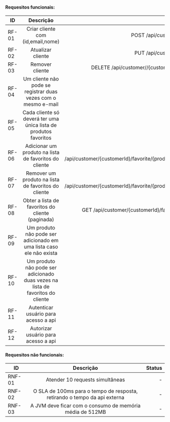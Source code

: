 
####  Requesitos funcionais:

|   ID    |     Descrição                                  |              API                |                         Status                            |                                           Teste                                           |
|---------|:----------------------------------------------:|--------------------------------:|----------------------------------------------------------:|------------------------------------------------------------------------------------------:|
|  RF-01  | Criar cliente com (id,email,nome)                                               |  POST /api/customer/                                      |  Atendido  | `CustomerITest.shouldCreateCustomer()`                                        |
|  RF-02  | Atualizar cliente                                                               |  PUT  /api/customer/                                      |  Atendido  | `CustomerITest.shouldUpdateCustomer()`                                        |
|  RF-03  | Remover cliente                                                                 |  DELETE  /api/customer//{customerId}/                     |  Atendido  | `CustomerITest.shouldRemovalCustomer()`                                       |
|  RF-04  | Um cliente não pode se registrar duas vezes com o mesmo e-mail                  |                                                           |  Atendido  | `CustomerITest.shouldDoNotCreateCustomerBecauseMailDuplicated()`              |
|  RF-05  | Cada cliente só deverá ter uma única lista de produtos favoritos                |                                                           |  Atendido  |                                                                               |
|  RF-06  | Adicionar um produto na lista de favoritos  do cliente                          |   POST /api/customer/{customerId}/favorite/{productId}/   |  Atendido  | `ProductFavoriteITest.shouldAddProductFavorite()`                             |
|  RF-07  | Remover um produto na lista de favoritos  do cliente                            |   POST /api/customer/{customerId}/favorite/{productId}/   |  Atendido  | `ProductFavoriteITest.shouldRemoveProductFavorite()`                          | 
|  RF-08  | Obter a lista de favoritos  do cliente (paginada)                               |   GET /api/customer/{customerId}/favorite/                |  Atendido  | `ProductFavoriteITest.shouldListFavorites()`                                  |
|  RF-09  | Um produto não pode ser adicionado em uma lista caso ele não exista             |                                                           |  Atendido  | `ProductFavoriteITest.shouldDoNotAddProductFavoriteBecauseNotExistsProduct()` |
|  RF-10  | Um produto não pode ser adicionado duas vezes na lista de favoritos do cliente  |                                                           |  Atendido  | `ProductFavoriteITest.shouldDoNotAddProductFavoriteBecauseIsDuplicated()`     | 
|  RF-11  | Autenticar usuário para acesso a api                                            |                                                           |  Atendido  |                                                                               |
|  RF-12  | Autorizar usuário para acesso a api                                             |                                                           |  Atendido  |                                                                               |


####  Requesitos não funcionais:

| ID      |                Descrição                                                    |   Status  |
|---------|:---------------------------------------------------------------------------:|----------:|
| RNF-01  |  Atender 10 requests simultâneas                                            |  -        |
| RNF-02  |  O SLA de 100ms para o tempo de resposta, retirando o tempo da api externa  |  -        |
| RNF-03  |  A JVM deve ficar com o consumo de memória média de 512MB                   |  -        |

